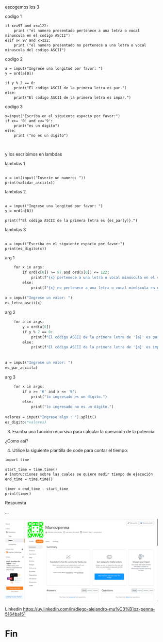 escogemos los 3 

codigo 1


```x= int (input("inserte un numero:"))
if x>=97 and x<=122: 
    print ("el numero presentado pertenece a una letra o vocal minuscula en el codigo ASCII")
elif x< 97 and x>122:
    print ("el numero presentado no pertenece a una letra o vocal minuscula del codigo ASCII")
```

codigo 2
```
a = input("Ingrese una longitud por favor: ")
y = ord(a[0])

if y % 2 == 0:
    print("El código ASCII de la primera letra es par.")
else:
    print("El código ASCII de la primera letra es impar.")
```


codigo 3

```
x=input("Escriba en el siguiente espacio por favor:")
if x>= '0' and x<='9':
    print("es un digito")
else:
    print ("no es un digito")

   
```

 y los escribimos en lambdas

lambdas 1

```validar_ascii = lambda x: "el numero presentado pertenece a una letra o vocal minuscula en el codigo ASCII" if x >= 97 and x <= 122 else "el numero presentado no pertenece a una letra o vocal minuscula del codigo ASCII"

x = int(input("Inserte un numero: "))
print(validar_ascii(x))
```

lambdas 2

``` es_par = lambda x: "par" if x % 2 == 0 else "impar"

a = input("Ingrese una longitud por favor: ")
y = ord(a[0])

print(f"El código ASCII de la primera letra es {es_par(y)}.")
```

lambdas 3

``` s_digito = lambda x: "es un digito" if x >= '0' and x <= '9' else "no es un digito"

x = input("Escriba en el siguiente espacio por favor:")
print(es_digito(x))  
```

arg 1

``` def es_letra_ascii(*args):
    for x in args:
        if ord(x[0]) >= 97 and ord(x[0]) <= 122:
            print(f"{x} pertenece a una letra o vocal minúscula en el código ASCII")
        else:
            print(f"{x} no pertenece a una letra o vocal minúscula en el código ASCII")

x = input("Ingrese un valor: ")
es_letra_ascii(x)
```

arg 2

``` def es_par_ascii(*args):
    for a in args: 
        y = ord(a[0])
        if y % 2 == 0:
            print(f"El código ASCII de la primera letra de '{a}' es par.")
        else:
            print(f"El código ASCII de la primera letra de '{a}' es impar.")


a = input("Ingrese un valor: ")
es_par_ascii(a)
```

arg 3

```def es_digito(*args):
    for x in args:
        if x >= '0' and x <= '9':
            print("lo ingresado es un dígito.")
        else:
            print("lo ingresado no es un dígito.")

valores = input("Ingrese algo : ").split()
es_digito(*valores)
```



3. Escriba una función recursiva para calcular la operación de la potencia.

¿Como asi?

4. Utilice la siguiente plantilla de code para contar el tiempo:
```
import time

start_time = time.time()
# instrucciones sobre las cuales se quiere medir tiempo de ejecución
end_time = time.time()

timer = end_time - start_time
print(timer)
```

Respuesta







...


![Iker casillas](asi.png "Usuario creado" )

Linkedin 
https://uy.linkedin.com/in/diego-alejandro-mu%C3%B1oz-penna-5164ba151

# Fin

















